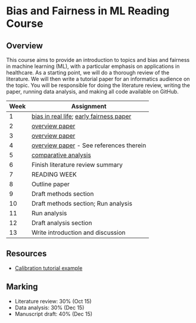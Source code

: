 # Bias and Fairness in ML Reading Course

## Overview

This course aims to provide an introduction to topics and bias and fairness in machine learning (ML), with a particular emphasis on applications in healthcare.  As a starting point, we will do a thorough review of the literature.  We will then write a tutorial paper for an informatics audience on the topic. You will be responsible for doing the literature review, writing the paper, running data analysis, and making all code available on GitHub.


| Week | Assignment                            |
|------|---------------------------------------|
| 1    | [bias in real life](https://www.science.org/doi/abs/10.1126/science.aax2342); [early fairness paper](https://arxiv.org/pdf/1805.12002.pdf)  |
| 2    |   [overview paper](https://www.annualreviews.org/doi/pdf/10.1146/annurev-statistics-042720-125902)     |
| 3   | [overview paper](https://fairware.cs.umass.edu/papers/Verma.pdf)|
| 4   |   [overview paper](https://www.nature.com/articles/s41598-022-07939-1) - See references therein                      |
| 5 |    [comparative analysis](https://arxiv.org/pdf/2001.07864.pdf)  |
| 6   |    Finish literature review summary                          |
| 7    | READING WEEK                                          |
| 8    | Outline paper |
| 9    |  Draft methods section                             |
| 10   | Draft methods section; Run analysis                                       |
| 11   | Run analysis                                      |
| 12   |Draft analysis section                                  |
| 13   | Write introduction and discussion            |



## Resources

* [Calibration tutorial example](https://academic.oup.com/jamia/article/27/4/621/5762806)


## Marking

* Literature review: 30% (Oct 15)
* Data analysis: 30% (Dec 15)
* Manuscript draft: 40%  (Dec 15)
